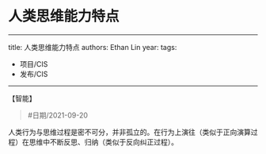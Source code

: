 # 人类思维能力特点


---
title: 人类思维能力特点
authors: Ethan Lin
year:
tags:
  - 项目/CIS 
  - 发布/CIS 
---



<category>【智能】</category>

>  #日期/2021-09-20 

人类行为与思维过程是密不可分，并非孤立的。在行为上演往（类似于正向演算过程）在思维中不断反思、归纳（类似于反向纠正过程）。